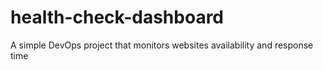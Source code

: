 # health-check-dashboard
A simple DevOps project that monitors websites availability and response time
